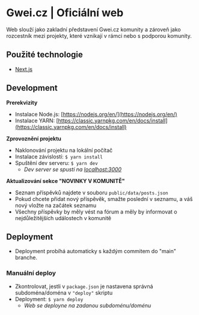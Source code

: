 # Gwei.cz | Oficiální web

Web slouží jako zakladní představení Gwei.cz komunity a zároveň jako rozcestník mezi projekty, které vznikají v rámci nebo s podporou komunity.

## Použité technologie
- [Next.js](https://nextjs.org/)

## Development
**Prerekvizity**
- Instalace Node.js: [https://nodejs.org/en/](https://nodejs.org/en/)
- Instalace YARN: [https://classic.yarnpkg.com/en/docs/install](https://classic.yarnpkg.com/en/docs/install)

**Zprovoznění projektu**
- Naklonování projektu na lokální počítač
- Instalace závislostí: `$ yarn install`
- Spuštění dev serveru: `$ yarn dev`
  - *Dev server se spustí na [localhost:3000](http://localhost:3000)*

**Aktualizování sekce "NOVINKY V KOMUNITĚ"**
- Seznam příspěvků najdete v souboru `public/data/posts.json`
- Pokud chcete přidat nový příspěvěk, smažte poslední v seznamu, 
  a váš nový vložte na začátek seznamu
- Všechny příspěvky by měly vést na fórum a měly by informovat
  o nejdůležitějších událostech v komunitě
    
## Deployment
- Deployment probíhá automaticky s každým commitem do "main" branche.

### Manuální deploy
- Zkontrolovat, jestli v `package.json` je nastavena správná subdoména/doména v `"deploy"` skriptu
- Deployment: `$ yarn deploy`
  - *Web se deployne na zadanou subdoménu/doménu*
